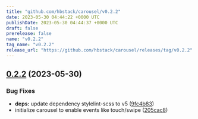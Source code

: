 ```yaml
---
title: "github.com/hbstack/carousel/v0.2.2"
date: 2023-05-30 04:44:22 +0000 UTC
publishDate: 2023-05-30 04:44:37 +0000 UTC
draft: false
prerelease: false
name: "v0.2.2"
tag_name: "v0.2.2"
release_url: "https://github.com/hbstack/carousel/releases/tag/v0.2.2"
---
```


## [0.2.2](https://github.com/hbstack/carousel/compare/v0.2.1...v0.2.2) (2023-05-30)


### Bug Fixes

* **deps:** update dependency stylelint-scss to v5 ([9fc4b83](https://github.com/hbstack/carousel/commit/9fc4b83dd6e0c4ba22c05addb266b367072516e9))
* initialize carousel to enable events like touch/swipe ([205cac8](https://github.com/hbstack/carousel/commit/205cac836b164a107ecec01655235d1d72ac7029))
